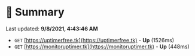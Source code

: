 # 📖 Summary
Last updated: **9/8/2021, 4:43:46 AM**

- `GET` [https://uptimerfree.tk](https://uptimerfree.tk) - **Up** (1526ms)
- `GET` [https://monitoruptimer.tk](https://monitoruptimer.tk) - **Up** (448ms)

